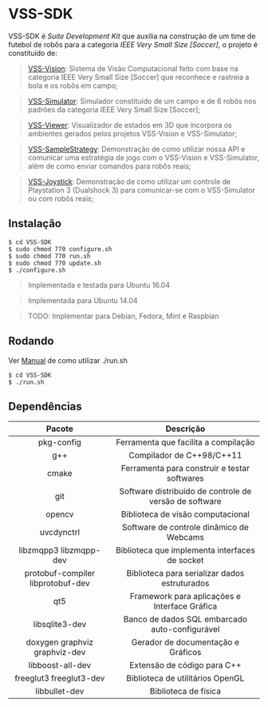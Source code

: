 VSS-SDK 
=======
VSS-SDK é *Suite Development Kit* que auxília na construção de um time de futebol de robôs para a categoria *IEEE Very Small Size [Soccer]*, 
o projeto é constituído de: 

> [VSS-Vision][vision]: Sistema de Visão Computacional feito com base na categoria IEEE Very Small Size [Soccer] que reconhece e rastreia a bola e os robôs em campo;

> [VSS-Simulator][simulator]: Simulador constituído de um campo e de 6 robôs nos padrões da categoria IEEE Very Small Size [Soccer];

> [VSS-Viewer][viewer]: Visualizador de estados em 3D que incorpora os ambientes gerados pelos projetos VSS-Vision e VSS-Simulator;

> [VSS-SampleStrategy][sample]: Demonstração de como utilizar nossa API e comunicar uma estratégia de jogo com o VSS-Vision e VSS-Simulator, além de como enviar comandos para robôs reais;

> [VSS-Joystick][joystick]:  Demonstração de como utilizar um controle de Playstation 3 (Dualshock 3) para comunicar-se com o VSS-Simulator ou com robôs reais;



Instalação
----------
```
$ cd VSS-SDK
$ sudo chmod 770 configure.sh
$ sudo chmod 770 run.sh
$ sudo chmod 770 update.sh
$ ./configure.sh
```
> Implementada e testada para Ubuntu 16.04

> Implementada para Ubuntu 14.04

> TODO: Implementar para Debian, Fedora, Mint e Raspbian



Rodando
-------
Ver [Manual][manual] de como utilizar ./run.sh
```
$ cd VSS-SDK
$ ./run.sh
```



Dependências
------------

| Pacote                            | Descrição                                              |
| :-------------------------------: |:------------------------------------------------------:|
| pkg-config                        | Ferramenta que facilita a compilação                   |
| g++                               | Compilador de C++98/C++11                              |
| cmake                             | Ferramenta para construir e testar softwares           |
| git                               | Software distribuído de controle de versão de software |
| opencv                            | Biblioteca de visão computacional                      |
| uvcdynctrl                        | Software de controle dinâmico de Webcams               |
| libzmqpp3 libzmqpp-dev            | Biblioteca que implementa interfaces de socket         |
| protobuf-compiler libprotobuf-dev | Biblioteca para serializar dados estruturados          |
| qt5                               | Framework para aplicações e Interface Gráfica          |
| libsqlite3-dev                    | Banco de dados SQL embarcado auto-configurável         |
| doxygen graphviz graphviz-dev     | Gerador de documentação e Gráficos                     |
| libboost-all-dev                  | Extensão de código para C++                            |
| freeglut3 freeglut3-dev           | Biblioteca de utilitários OpenGL                       |
| libbullet-dev                     | Biblioteca de física                                   |




[vision]: https://github.com/SIRLab/VSS-Vision
[simulator]: https://github.com/SIRLab/VSS-Simulator
[viewer]: https://github.com/SIRLab/VSS-Viewer
[sample]: https://github.com/SIRLab/VSS-SampleStrategy
[joystick]: https://github.com/SIRLab/VSS-Joystick
[manual]: https://github.com/SIRLab/VSS-SDK/blob/master/MANUAL.md
